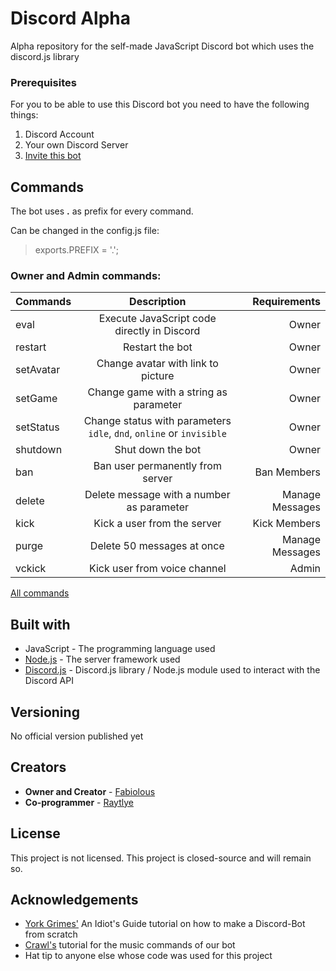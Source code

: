 # Discord Alpha

Alpha repository for the self-made JavaScript Discord bot which uses the discord.js library

### Prerequisites

For you to be able to use this Discord bot you need to have the following things:


1. Discord Account
2. Your own Discord Server
3. [Invite this bot](https://discordapp.com/oauth2/authorize?client_id=359668621989117953&permissions=8&scope=bot)

## Commands

The bot uses **.** as prefix for every command.


Can be changed in the config.js file:
> exports.PREFIX = '.';


### Owner and Admin commands:


| Commands | Description | Requirements |
| ------------- |:-------------:| -----:|
| eval | Execute JavaScript code directly in Discord | Owner |
| restart | Restart the bot | Owner |
| setAvatar | Change avatar with link to picture | Owner |
| setGame | Change game with a string as parameter | Owner |
| setStatus | Change status with parameters `idle`, `dnd`, `online` or `invisible`| Owner |
| shutdown | Shut down the bot | Owner |
| ban | Ban user permanently from server | Ban Members |
| delete | Delete message with a number as parameter | Manage Messages |
| kick | Kick a user from the server | Kick Members |
| purge | Delete 50 messages at once | Manage Messages |
| vckick | Kick user from voice channel | Admin |


[All commands](https://github.com/JustFabiolous/discord-alpha/wiki/Commands)


## Built with

* JavaScript - The programming language used
* [Node.js](https://nodejs.org/en/) - The server framework used
* [Discord.js](https://discord.js.org/#/) - Discord.js library / Node.js module used to interact with the Discord API

## Versioning

No official version published yet

## Creators

 - **Owner and Creator** - [Fabiolous](https://github.com/JustFabiolous)
 - **Co-programmer** - [Raytlye](https://github.com/Raytlye)

## License

This project is not licensed.
This project is closed-source and will remain so.

## Acknowledgements

* [York Grimes'](https://anidiotsguide.gitbooks.io/discord-js-bot-guide/getting-started/the-long-version.html) An Idiot's Guide tutorial on how to make a Discord-Bot from scratch
* [Crawl's](https://www.youtube.com/playlist?list=PLVzaElkTvlQae8XJ0ujnEgz1GviufNx8h) tutorial for the music commands of our bot
* Hat tip to anyone else whose code was used for this project

